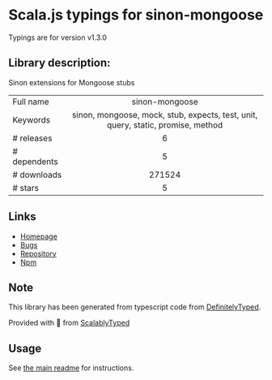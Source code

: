 
# Scala.js typings for sinon-mongoose

Typings are for version v1.3.0

## Library description:
Sinon extensions for Mongoose stubs

|                    |                 |
| ------------------ | :-------------: |
| Full name          | sinon-mongoose |
| Keywords           | sinon, mongoose, mock, stub, expects, test, unit, query, static, promise, method |
| # releases         | 6 |
| # dependents       | 5 |
| # downloads        | 271524 |
| # stars            | 5 |

## Links
- [Homepage](https://github.com/underscopeio/sinon-mongoose#readme)
- [Bugs](https://github.com/underscopeio/sinon-mongoose/issues)
- [Repository](https://github.com/underscopeio/sinon-mongoose)
- [Npm](https://www.npmjs.com/package/sinon-mongoose)
    


## Note
This library has been generated from typescript code from [DefinitelyTyped](https://definitelytyped.org).

Provided with :purple_heart: from [ScalablyTyped](https://github.com/oyvindberg/ScalablyTyped)

## Usage
See [the main readme](../../readme.md) for instructions.


